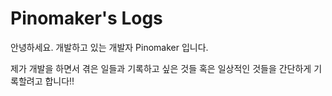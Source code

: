 # Pinomaker's Logs

안녕하세요. 개발하고 있는 개발자 Pinomaker 입니다.

제가 개발을 하면서 겪은 일들과 기록하고 싶은 것들 혹은 일상적인 것들을 간단하게 기록할려고 합니다!!
